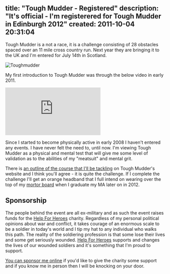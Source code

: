 title: "Tough Mudder - Registered"
description: "It's official - I'm registerered for Tough Mudder in Edinburgh 2012"
created: 2011-10-04 20:31:04
---

Tough Mudder is a not a race, it is a challenge consisting of 28 obstacles spaced over an 11 mile cross country run. Next year they are bringing it to the UK and I'm entered for July 14th in Scotland.

![Toughmudder](http://media.jamiecurle.com/uploads/2011/10/04/blogimage/toughmudder.logo.850x600.png)

My first introduction to Tough Mudder was through the below video in early 2011.

<iframe src="http://www.youtube.com/embed/YErZ5GjOyas" frameborder="0" allowfullscreen></iframe>


Since I started to become physically active in early 2008 I haven't entered any events. I have never felt the need to, until now. I'm viewing Tough Mudder as a physical and mental test that will give me some level of validation as to the abilities of my "meatsuit" and mental grit. 

There is [an outline of the course that I'll be tackling][0]  on  Tough Mudder's website and I think you'll agree - it is quite the challenge. If I complete the challenge I'll get an orange headband that I full intend on wearing over the top of my [mortor board][1] when I graduate my MA later on in 2012.

## Sponsorship

The people behind the event are all ex-military and as such the event raises funds for the [Help For Heroes][2] charity. Regardless of my personal political opinions about war and conflict, it takes courage of an enormous scale to be a soldier in today's world and I tip my hat to any individual who walks this path. The reality of the soldiering profession is that some lose their lives and some get seriously wounded. [Help For Heroes][2] supports and changes the lives of our wounded soldiers and it's something that I'm proud to support.

[You can sponsor me online][3] if you'd like to give  the charity some support and if you know me in person then I will be knocking on your door.


[0]: http://toughmudder.co.uk/events/scotland/scotland-2012-course-map/
[1]: http://en.wikipedia.org/wiki/Square_academic_cap
[2]: http://helpforheroes.org.uk/
[3]: http://www.raceit.com/fundraising/donate.aspx?event=6569&fundraiser=r1837913 